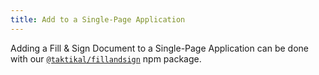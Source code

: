 ```yaml
---
title: Add to a Single-Page Application
---
```


Adding a Fill & Sign Document to a Single-Page Application can be done with our
[`@taktikal/fillandsign`](https://www.npmjs.com/package/@taktikal/fillandsign)
npm package.
